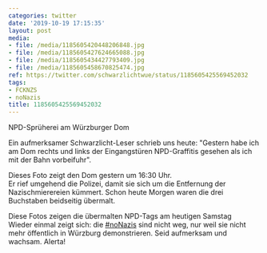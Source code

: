 ```yaml
---
categories: twitter
date: '2019-10-19 17:15:35'
layout: post
media:
- file: /media/1185605420448206848.jpg
- file: /media/1185605427624665088.jpg
- file: /media/1185605434427793409.jpg
- file: /media/1185605458670825474.jpg
ref: https://twitter.com/schwarzlichtwue/status/1185605425569452032
tags:
- FCKNZS
- noNazis
title: 1185605425569452032
---
```

NPD-Sprüherei am Würzburger Dom



Ein aufmerksamer Schwarzlicht-Leser schrieb uns heute: "Gestern habe ich am Dom rechts und links der Eingangstüren NPD-Graffitis gesehen als ich mit der Bahn vorbeifuhr".



Dieses Foto zeigt den Dom gestern um 16:30 Uhr.  
Er rief umgehend die Polizei, damit sie sich um die Entfernung der Nazischmierereien kümmert. Schon heute Morgen waren die drei Buchstaben beidseitig übermalt.



Diese Fotos zeigen die übermalten NPD-Tags am heutigen Samstag  
Wieder einmal zeigt sich: die [#noNazis](/t/nonazis) sind nicht weg, nur weil sie nicht mehr öffentlich in Würzburg demonstrieren. Seid aufmerksam und wachsam. Alerta! 